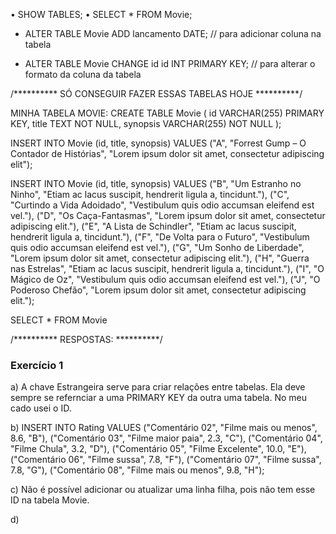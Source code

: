 • SHOW TABLES;
• SELECT * FROM Movie;

- ALTER TABLE Movie
ADD lancamento DATE; // para adicionar coluna na tabela

- ALTER TABLE Movie
CHANGE id id INT PRIMARY KEY; // para alterar o formato da coluna da tabela


/**********   SÓ CONSEGUIR FAZER ESSAS TABELAS HOJE   **********/


MINHA TABELA MOVIE:
CREATE TABLE Movie (
	id VARCHAR(255) PRIMARY KEY,
	title TEXT NOT NULL,
	synopsis VARCHAR(255) NOT NULL
);


INSERT INTO Movie (id, title, synopsis)
VALUES ("A", "Forrest Gump – O Contador de Histórias", "Lorem ipsum dolor sit amet, consectetur adipiscing elit");

INSERT INTO Movie (id, title, synopsis)
VALUES
("B", "Um Estranho no Ninho", "Etiam ac lacus suscipit, hendrerit ligula a, tincidunt."),
("C", "Curtindo a Vida Adoidado", "Vestibulum quis odio accumsan eleifend est vel."),
("D", "Os Caça-Fantasmas", "Lorem ipsum dolor sit amet, consectetur adipiscing elit."),
("E", "A Lista de Schindler", "Etiam ac lacus suscipit, hendrerit ligula a, tincidunt."),
("F", "De Volta para o Futuro", "Vestibulum quis odio accumsan eleifend est vel."),
("G", "Um Sonho de Liberdade", "Lorem ipsum dolor sit amet, consectetur adipiscing elit."),
("H", "Guerra nas Estrelas", "Etiam ac lacus suscipit, hendrerit ligula a, tincidunt."),
("I", "O Mágico de Oz", "Vestibulum quis odio accumsan eleifend est vel."),
("J", "O Poderoso Chefão", "Lorem ipsum dolor sit amet, consectetur adipiscing elit.");

SELECT * FROM Movie



/**********   RESPOSTAS:   **********/
### Exercício 1
a) A chave Estrangeira serve para criar relações entre tabelas. Ela deve sempre se refernciar a uma PRIMARY
KEY da outra uma tabela. No meu cado usei o ID.

b) INSERT INTO Rating VALUES
("Comentário 02", "Filme mais ou menos", 8.6, "B"),
("Comentário 03", "Filme maior paia", 2.3, "C"),
("Comentário 04", "Filme Chula", 3.2, "D"),
("Comentário 05", "Filme Excelente", 10.0, "E"),
("Comentário 06", "Filme sussa", 7.8, "F"),
("Comentário 07", "Filme sussa", 7.8, "G"),
("Comentário 08", "Filme mais ou menos", 9.8, "H");

c) Não é possível adicionar ou atualizar uma linha filha, pois não tem esse ID na tabela Movie.

d) 





